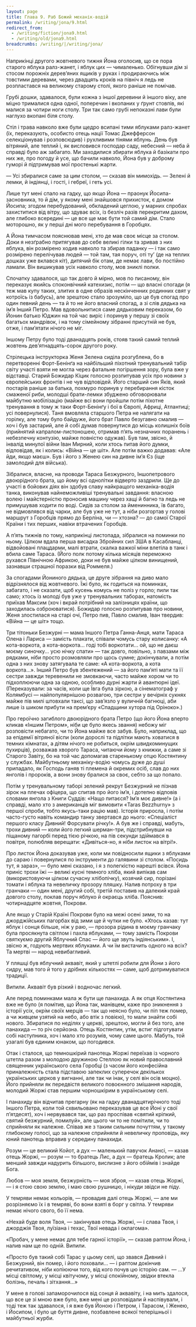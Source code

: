 ```yaml
---
layout: page
title: Глава 9. Раб Божий механік-водій
permalink: /writing/jona/9.html
redirect_from:
  - /writing/fiction/jona9.html
  - /writing/old/jona9.html
breadcrumbs: /writing/|/writing/jona/
---
```


Наприкінці другого жовтневого тижня Йона оголосив, що се пора старого яблука ралз-жанет, і яблук цих — чималенько. Обігнувши дім зі стосом порожніх дерев’яних ящиків у руках і продираючись між товстими деревами, через двадцять кроків на північ я ледь не розпластався на великому старому столі, якого раніше не помічав.

Грубі дошки, здавалося, були кожна з іншої деревини й іншого віку, але міцно трималися одна одної, поперечин і вкопаних у ґрунт стовпів, які малися за чотири ноги столу. Три так само грубі непоказні лави були наглухо вкопані біля столу.

Стіл і трава навколо вже були щедро всипані тими яблуками ралз-жанет (їх, переказують, особисто отець нації Томас Джефферсон селекціонував і розповсюдив) і рухливими тінями яблунь. День був вітряний, але теплий і, як висловився господар саду, небесний — неба й справді було аж забагато. Ми заходилися збирати яблука й базікати про них же, про погоду й усе, що бачили навколо, Йона був у доброму гуморі й підтримував мої простенькі жарти.

— Усі збиралися саме за цим столом, — сказав він мимохідь. — Зелені й лемки, й індіянці, і гості, і гебреї, і геть усі.

Лише тут мені спало на гадку, що якщо Йона — праонук Йосипа-засновника, то й дім, у якому мені знайшовся прихисток, є домом Йосипа; згодом перебудований, обкладений цеглою, у марних спробах захиститися від вітру, що здуває всіх, із безліч разів перекритим дахом, але глибоко всередині — це все ще має бути той самий дім. Стало моторошно, як у перші дні мого перебування в Горобцях.

А Йона тимчасом пояснював мені, хто де мав своє місце за столом. Доки я незґрабно притягував до себе великі гілки та зривав з них яблука, він розмірено ходив навколо та збирав паданку — і так само розмірено перелічував людей — той там, тая поруч, оті ту’ (де на теплих дошках уже вклався кіт), дитячий бік отам, де немає лави, бо постійно ламали. Він вишикував усіх навколо столу, мов зниклі полки.

Спочатку здавалося, що так довго й мірно, мов по писаному, він переказує якийсь споконвічний катехизис, потім — що власні спогади (я теж мав купу таких, злитих в одне образів нескінченних родинних свят у котроїсь із бабусь), але зрештою стало зрозуміло, що це був спогад про один певний день — та й то не його власний спогад, а зі слів дядька на ім’я Інший Петро. Мав вдовольнитися саме дядьковим переказом, бо Йонин батько Юджин на той час виріс і поринув у першу зі своїх багатьох мандрівок, і на тому сімейному зібранні присутній не був, отже, і пам’ятати нічого не міг.

Іншому Петру було тоді дванадцять років, стояв такий самий теплий жовтень дев’ятнадцять-сорок другого року.

Стрілецька інструкторка Женя Зелена сиділа розгублена, бо в перетворенні Форт-Бенінґа на найбільший піхотний тренувальний табір світу участі взяти не могла через фатальне погіршення зору, була вже у відставці. Старий Божидар Кіцик голосно розпитував усіх про новини з європейських фронтів і не чув відповідей. Його старший син Яків, який постарів раніше за батька, похмуро поринув у перебирання кісток смаженої риби, молодші брати-лемки збуджено обговорювали майбутню мобілізацію (майже всі вони пройшли потім піхотне тренування в тому ж таки Форт-Бенінґу і бої в Європі, Африці, Атлантиці; усі повернулися). Таня вмовляла старшого Петра не налягати на горілку, але тому було байдуже, його брат Павло безугавно смалив — хоч і був застарий, але й собі думав повернутися до місць колишніх боїв (прийнятий капралом-листоношею, отримав п’ять незначних поранень і небезпечну контузію, майже повністю одужав). Був там, звісно, й інвалід минулої війни Іван Мирний, коли хтось питав його думки, відповідав, як і колись: «Війна — це шіт». Але потім важко додавав: «Але йди, якщо маєш». Був і його з Женею син на дивне ім’я Єз (іще замолодий для війська).

Зібралися, власне, на проводи Тараса Безжурного, Іншопетрового двоюрідного брата, що йому всі однолітки відверто заздрили. Ще до участі в бойових діях він здобув славу найкращого механіка-водія танка, виконував найнеможливіші тренувальні завдання: власною волею і майстерністю проносив машину через хащі й багно та ледь не примушував ходити по воді. Сидів за столом за йменинника, їв багато, не відмовлявся від чарки, але був уже не тут, а ніби розгортав у голові маршрут з Горобців прямо до Берліна, чи — хтозна? — до самої Старої Країни і тих перших, навіки втрачених Горобців.

А п’ять тижнів по тому, наприкінці листопада, зібралися на поминки по ньому. Цілком вдала перша висадка Збройних сил ЗША в Касабланці, відвойовані плацдарми, малі втрати, скалка важкої міни влетіла в танк і вбила саме Тараса. (Його полк потому кілька місяців переможно рухався Північною Африкою, доки не був майже цілком винищений, зазнавши страшної поразки від Роммеля.)

За спогадами Йониного дядька, це друге зібрання на диво мало відрізнялося від жовтневого. Їжі було, як годиться на поминках, забагато, і не сказати, щоб кусень комусь не поліз у горло; пили так само; хтось із молоді був уже у тренувальних таборах, натомість приїхав Максим (хоч і вкрай потрібний на залізницях країни, що заходилась озброюватися). Божидар голосно розпитував про новини, Женя злостилася на старі очі, Петро пив, Павло смалив, Іван твердив: «Війна — це шіт» тощо.

Три тітоньки Безжурні — мама Іншого Петра Ганна-Анця, мати Тараса Олена і Лариса — замість плакати, співали чомусь стару колисанку: «А кота-воркота, а кота-воркота... годі тобі воркотати... ой, що не даєш моєму синочку... усю нічку спати» — так довго, повільно, з павзами між рядками, ніби просто розмовляли про щось сумне; докінчували, а потім одна з них знову затягувала те саме: «А кота-воркота, а кота воркота...». Інший Петро був збентежений — за його пам’яті мати та її сестри завжди теревенили не змовкаючи, часто майже хором чи то підхоплюючи одна за одною, особливо дурні жарти й авантюрні ідеї. (Переказували: за часів, коли ще Ївга була зіркою, а сінематограф у Колямбусі — найпопулярнішою розвагою, три сестри у вечірніх сукнях майже пів милі штовхали таксі, що зав’язло у вуличній багнюці, аби лише із шиком прибути на прем’єру «Спадщини хутора під Оріноко».)

Про героїчно загиблого двоюрідного брата Петро (що його Йона вперто кликав «Іншим Петром», ніби це було якесь звання) небожу міг розповісти небагато, чи то Йона майже все забув. Було, наприклад, що за епідемії вітряної віспи (коли дорослі та підлітки мають ховатися в темних кімнатах, а дітям нічого не робиться, окрім швидкоминущих пухирців), розважав хворого Тараса, читаючи йому з книжки, а саме зі Старого Завіту, бо на той час допомагав старенькому отцю Костянтину у службах. Майбутньому механіку-водію чомусь дуже до душі припадало, як Господь ганяв ті племена й окремих осіб, слав до них янголів і пророків, а вони знову бралися за своє, себто за що попало.

Потім у тренувальному таборі зелений рекрут Безжурний не пізнав зірок на плечах офіцера, що спитав про його ім’я, і дотепно відповів словами янгола з Книги Суддів: «Нащо питаєся? Ім’я моє дивне!» (а і справді, мало хто з американців міг вимовити «Taras Bezzhurny» з першої спроби, тобто якусь-таки рацію мав). Історія приросла, і потім часто-густо навіть командир танку звертався до нього: «Спеціаліст першого класу Дивний! Форсувати річку!». А був же і справді, мабуть, трохи дивний — коли його легкий шерман-три, підстрибнувши на піщаному пагорбі перед тією річкою, на пів секунди здіймався в повітря, полюбляв верещати: «Дивіться-но, я ніби листок на вітрі!».

Про листок Йона доказував уже, коли ми повідносили ящики з яблуками до сараю і повернулися по інструменти до галявини зі столом. «Посидь тут, я зараз», — було мені сказано, і я з полегкістю нарешті всівся. Йона приніс трохи їжі — великі кусні темного хліба, який випікав сам (використовуючи цілком сучасну хлібопічку), козячий сир, порізані томати і яблука та невеличку прозору пляшку. Налив потроху в три гранчаки — один мені, другий собі, третій поставив на далекий край довгого столу, поклав поруч яблуко й окраєць хліба. Пояснив: чотирнадцяте жовтня, Покрови.

Але якщо у Старій Країні Покрови було на межі осені зими, то на джорджійських пагорбах від зими ще й чутки не було. «Хтось казав: тут яблук і сонця більше, ніж у раю, — прозора рідина в моєму гранчаку була просякнута світлом і пахла яблуками, — тому замість Покрови святкуємо другий Яблучний Спас — його ще звуть індіянським». І, звісно ж, годують мертвих яблуками. А чи їм вистачить одного на всіх? Та мертві — народ невибагливий.

У пляшці був яблучний аквавіт, який у штетлі робили для Йони з його сидру, мав того й того у дрібних кількостях — саме, щоб дотримуватися традиції.

Випили. Аквавіт був різкий і водночас легкий.

Але перед поминками мала ж бути ще панахида. А як отця Костянтина вже не було (я помітив, що Йона так, манівцем, каже про зникнення з історії усіх, окрім своїх мерців — так що неясно було, чи піп теж помер, а чи живцем узятий на небо, або втік з повією), то мали знайти собі нового. Збиратися по неділях у церкві, зрештою, могли й без того, але панахида — то річ серйозна. Отець Костянтин, утім, встиг підготувати собі наступника, хоч і мало хто розумів, чому саме цього. Мабуть, той узагалі був єдиним юнаком, що погодився.

Отак і сталося, що темношкірий панотець Жоржі переїхав із чорного штетла разом з молодою дружиною Стеллою як новий православний священник українського села Горобці (з часом його конфесійна приналежність стала підставою запеклих суперечок декількох українських церков у вигнанні, але так чи інак, у селі він осів моцно). Його прийняли як передвістя великого повоєнного змішання народів, молодий Жоржі став першим чорношкірим в українському селі.



І панахиду він відчитав прегарну (як на гадку дванадцятирічного тоді Іншого Петра, коли той схвильовано переказував це все Йоні у свої п’ятдесят), хоч і нервувався так, що раз проспівав «святий кріпкий, святий безжурний, помилуй», але цього чи то не помітили, чи то сприйняли як належне. Співав же з таким сильним почуттям, у такому глибокому голосі, що за належне сприйняли й невеличку проповідь, яку юний панотець вправив у середину панахиди.



Розум — це великий Койот, а дух — маленький павучок Анансі, — казав отець Жоржі, — розум — то братець Лис, а дух — братець Кролик; але менший завжди надурить більшого, вислизне з його обіймів і знайде Бога.

Любов — моя земля, безжурність — моя зброя, — казав отець Жоржі, — і я стою свою землю, і маю свою рушницю, і нікуди звідси не піду.

У темряви немає кольорів, — провадив далі отець Жоржі, — але ми розрізняємо їх і в темряві, бо вони взяті в борг у світла. У темряви немає нічого свого, бо її нема.



«Нехай буде воля Твоя, — закінчував отець Жоржі, — і слава Твоя, і джорджія Твоя, луїзіана і техас, Твої невада і оклагома».



«Пробач, у мене немає для тебе гарної історії», — сказав раптом Йона, і налив нам ще по одній. Випили.

«Просто був такий собі Тарас у цьому селі, що звався Дивний і Безжурний, він помер, і його поховали... — і раптом докінчив речитативом, ніби копіюючи того, від кого почув цю історію сам. — ...У місці світлому, у місці квітучому, у місці спокійному, звідки втекла болізнь, печаль і зітхання…»

У мене в голові запаморочилося від сонця й аквавіту, і на мить здалося, що все це зі мною вже було, вже мені це розповідали й наспівували, і тоді теж так здавалося, і я вже був Йоною і Петром, і Тарасом, і Женею, і Йосипом, і було це буття дивне, позбавлене всякої теперішньої і майбутньої журби.
